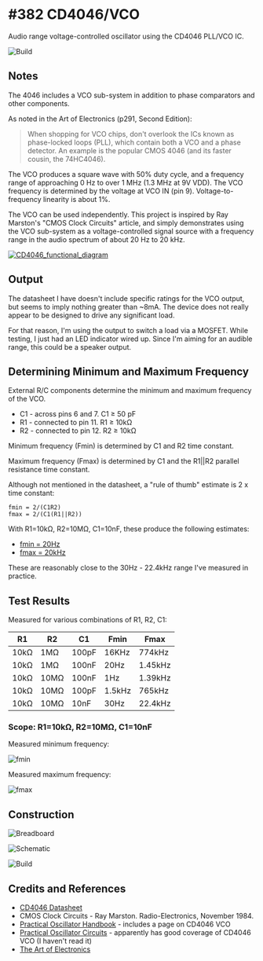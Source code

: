 # #382 CD4046/VCO

Audio range voltage-controlled oscillator using the CD4046 PLL/VCO IC.

![Build](./assets/VCO_build.jpg?raw=true)

## Notes

The 4046 includes a VCO sub-system in addition to phase comparators and other components.

As noted in the Art of Electronics (p291, Second Edition):

> When shopping for VCO chips, don't overlook the ICs known as phase-locked loops (PLL), which contain both a VCO and a phase detector.
> An example is the popular CMOS 4046 (and its faster cousin, the 74HC4046).

The VCO produces a square wave with 50% duty cycle, and a frequency range of approaching 0 Hz to over 1 MHz (1.3 MHz at 9V VDD).
The VCO frequency is determined by the voltage at VCO IN (pin 9).
Voltage-to-frequency linearity is about 1%.

The VCO can be used independently. This project is inspired by Ray Marston's "CMOS Clock Circuits" article,
and simply demonstrates using the VCO sub-system as a voltage-controlled
signal source with a frequency range in the audio spectrum of about 20 Hz to 20 kHz.

[![CD4046_functional_diagram](./assets/CD4046_functional_diagram.png?raw=true)](https://www.futurlec.com/4000Series/CD4046.shtml)

## Output

The datasheet I have doesn't include specific ratings for the VCO output, but seems to imply nothing greater than ~8mA.
The device does not really appear to be designed to drive any significant load.

For that reason, I'm using the output to switch a load via a MOSFET.
While testing, I just had an LED indicator wired up.
Since I'm aiming for an audible range, this could be a speaker output.

## Determining Minimum and Maximum Frequency

External R/C components determine the minimum and maximum frequency of the VCO.

* C1 - across pins 6 and 7. C1 ≥ 50 pF
* R1 - connected to pin 11. R1 ≥ 10kΩ
* R2 - connected to pin 12. R2 ≥ 10kΩ

Minimum frequency (Fmin) is determined by C1 and R2 time constant.

Maximum frequency (Fmax) is determined by C1 and the R1||R2 parallel resistance time constant.

Although not mentioned in the datasheet, a "rule of thumb" estimate is 2 x time constant:

    fmin = 2/(C1R2)
    fmax = 2/(C1(R1||R2))

With  R1=10kΩ, R2=10MΩ, C1=10nF, these produce the following estimates:

* [fmin = 20Hz](https://www.wolframalpha.com/input/?i=2%2F(10nF+*10M%CE%A9))
* [fmax = 20kHz](https://www.wolframalpha.com/input/?i=2%2F(10nF+*1%2F(1%2F10M%CE%A9%2B1%2F10k%CE%A9)))

These are reasonably close to the 30Hz - 22.4kHz range I've measured in practice.

## Test Results

Measured for various combinations of R1, R2, C1:

| R1   | R2   | C1    | Fmin   | Fmax    |
|------|------|-------|--------|---------|
| 10kΩ | 1MΩ  | 100pF |  16KHz |  774kHz |
| 10kΩ | 1MΩ  | 100nF |   20Hz | 1.45kHz |
| 10kΩ | 10MΩ | 100nF |    1Hz | 1.39kHz |
| 10kΩ | 10MΩ | 100pF | 1.5kHz |  765kHz |
| 10kΩ | 10MΩ | 10nF  |   30Hz | 22.4kHz |

### Scope: R1=10kΩ, R2=10MΩ, C1=10nF

Measured minimum frequency:

![fmin](./assets/fmin.gif?raw=true)

Measured maximum frequency:

![fmax](./assets/fmax.gif?raw=true)

## Construction

![Breadboard](./assets/VCO_bb.jpg?raw=true)

![Schematic](./assets/VCO_schematic.jpg?raw=true)

![Build](./assets/VCO_build.jpg?raw=true)

## Credits and References

* [CD4046 Datasheet](https://www.futurlec.com/4000Series/CD4046.shtml)
* CMOS Clock Circuits - Ray Marston. Radio-Electronics, November 1984.
* [Practical Oscillator Handbook](https://www.goodreads.com/book/show/3365243-practical-oscillator-handbook) - includes a page on CD4046 VCO
* [Practical Oscillator Circuits](https://www.goodreads.com/book/show/12491266-practical-oscillator-circuits) - apparently has good coverage of CD4046 VCO (I haven't read it)
* [The Art of Electronics](https://www.goodreads.com/book/show/569775.The_Art_of_Electronics)
